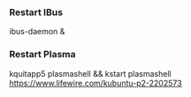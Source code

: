 ### Restart IBus
ibus-daemon &

### Restart Plasma
kquitapp5 plasmashell && kstart plasmashell
https://www.lifewire.com/kubuntu-p2-2202573
